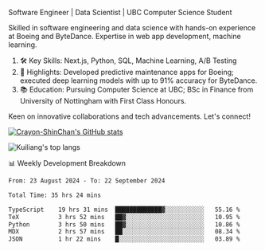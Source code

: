 Software Engineer | Data Scientist | UBC Computer Science Student

Skilled in software engineering and data science with hands-on experience at Boeing and ByteDance. Expertise in web app development, machine learning.

1. 🛠 Key Skills: Next.js, Python, SQL, Machine Learning, A/B Testing
2. 💼 Highlights: Developed predictive maintenance apps for Boeing; executed deep learning models with up to 91% accuracy for ByteDance.
3. 📚 Education: Pursuing Computer Science at UBC; BSc in Finance from University of Nottingham with First Class Honours.

Keen on innovative collaborations and tech advancements. Let's connect!

[![Crayon-ShinChan's GitHub stats](https://github-readme-stats.vercel.app/api?username=mengxi-ream)](https://github.com/anuraghazra/github-readme-stats)

![Kuiliang's top langs](https://github-readme-stats.vercel.app/api/top-langs?username=mengxi-ream&&hide=tex,jupyter%20notebook,mdx,scss)

📊 Weekly Development Breakdown

<!--START_SECTION:waka-->

```txt
From: 23 August 2024 - To: 22 September 2024

Total Time: 35 hrs 24 mins

TypeScript    19 hrs 31 mins  █████████████▓░░░░░░░░░░░   55.16 %
TeX           3 hrs 52 mins   ██▓░░░░░░░░░░░░░░░░░░░░░░   10.95 %
Python        3 hrs 50 mins   ██▓░░░░░░░░░░░░░░░░░░░░░░   10.86 %
MDX           2 hrs 57 mins   ██░░░░░░░░░░░░░░░░░░░░░░░   08.34 %
JSON          1 hr 22 mins    █░░░░░░░░░░░░░░░░░░░░░░░░   03.89 %
```

<!--END_SECTION:waka-->
